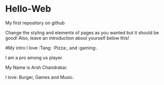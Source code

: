 # Hello-Web

My first repository on github

Change the styling and elements of pages as you wanted but it should be good! 
Also, leave an introduction about yourself below this!

#My intro
I love :Tang: :Pizza:, and :gaming:.

I am a pro among us player.

My Name is Arsh Chandrakar.
 
I love: Burger, Games and Music.

